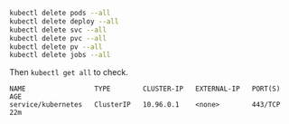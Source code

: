
```bash
kubectl delete pods --all
kubectl delete deploy --all
kubectl delete svc --all
kubectl delete pvc --all
kubectl delete pv --all
kubectl delete jobs --all
```

Then `kubectl get all` to check.
```
NAME                 TYPE        CLUSTER-IP   EXTERNAL-IP   PORT(S)   AGE
service/kubernetes   ClusterIP   10.96.0.1    <none>        443/TCP   22m
```

